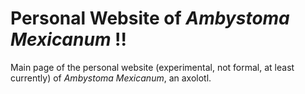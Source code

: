 # Personal Website of *Ambystoma Mexicanum* !!

Main page of the personal website (experimental, not formal, at least currently) of *Ambystoma Mexicanum*, an axolotl.
